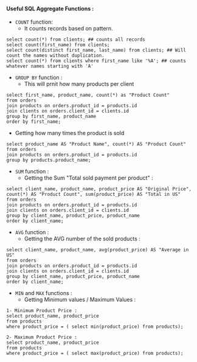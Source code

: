 #### Useful SQL Aggregate Functions :
 - `COUNT` function:
   - It counts records based on pattern.
```
select count(*) from clients; ## counts all records
select count(first_name) from clients;
select count(distinct first_name, last_name) from clients; ## Will count the names without duplication.
select count(*) from clients where first_name like '%A'; ## counts whatever names starting with 'A'
```

 - `GROUP BY` function :
   - This will prnit how many products per client
```
select first_name, product_name, count(*) as "Product Count"
from orders
join products on orders.product_id = products.id
join clients on orders.client_id = clients.id
group by first_name, product_name
order by first_name;
```
  - Getting how many times the product is sold 
```
select product_name AS "Product Name", count(*) AS "Product Count"
from orders
join products on orders.product_id = products.id
group by products.product_name;
```
 - `SUM` function :
   - Getting the Sum "Total sold payment per product" :
```
select client_name, product_name, product_price AS "Original Price", count(*) AS "Product Count", sum(product_price) AS "Total in US"
from orders
join products on orders.product_id = products.id
join clients on orders.client_id = clients.id
group by client_name, product_price, product_name
order by client_name;
```
  - `AVG` function :
    - Getting the AVG number of the sold products :
```
select client_name, product_name, avg(product_price) AS "Average in US"
from orders
join products on orders.product_id = products.id
join clients on orders.client_id = clients.id
group by client_name, product_price, product_name
order by client_name;
```
  - `MIN` and `MAX` functions :
    - Getting Minimum values / Maximum Values :
```
1- Minimum Product Price :
select product_name, product_price
from products
where product_price = ( select min(product_price) from products);

2- Maximum Product Price :
select product_name, product_price
from products
where product_price = ( select max(product_price) from products);
```
